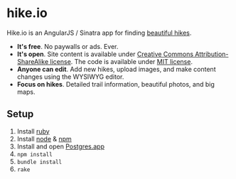 hike.io
=============

Hike.io is an AngularJS / Sinatra app for finding [beautiful hikes](http://hike.io).

* __It's free__. No paywalls or ads. Ever.
* __It's open__. Site content is available under [Creative Commons Attribution-ShareAlike license](http://creativecommons.org/licenses/by-sa/3.0/). The code is available under [MIT license](http://opensource.org/licenses/MIT). 
* __Anyone can edit__. Add new hikes, upload images, and make content changes using the WYSIWYG editor.
* __Focus on hikes__. Detailed trail information, beautiful photos, and big maps.

Setup
-------------

1. Install [ruby](www.ruby-lang.org)
2. Install [node](http://nodejs.org) & [npm](https://npmjs.org/)
3. Install and open [Postgres.app](http://postgresapp.com)
4. `npm install`
5. `bundle install`
6. `rake`